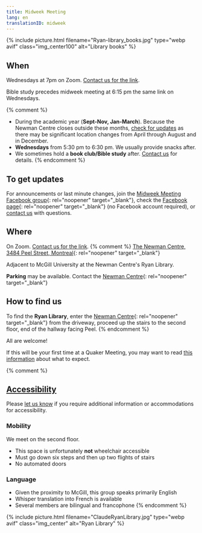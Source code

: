 ```yaml
---
title: Midweek Meeting
lang: en
translationID: midweek
---
```

{% include picture.html filename="Ryan-library_books.jpg" type="webp avif" class="img_center100" alt="Library books" %}

## When
Wednesdays at 7pm on Zoom. [Contact us for the link](/contact).

Bible study precedes midweek meeting at 6:15 pm the same link on Wednesdays.

{% comment %}
* During the academic year (**Sept-Nov, Jan-March**). Because the Newman Centre closes outside these months, [check for updates](#updates) as there may be significant location changes from April through August and in December. 
* **Wednesdays** from 5:30 pm to 6:30 pm. We usually provide snacks after.
* We sometimes hold a **book club/Bible study** after. [Contact us](/contact) for details.
{% endcomment %}

## To get updates <span class="stanchor"><a name="updates"></a></span>
For announcements or last minute changes, join the [Midweek Meeting Facebook group](https://www.facebook.com/groups/mtlmidweek){: rel="noopener" target="_blank"}, check the [Facebook page](https://www.facebook.com/MontrealQuakers){: rel="noopener" target="_blank"} (no Facebook account required), or [contact us](/contact) with questions.

## Where
On Zoom. [Contact us for the link](/contact).
{% comment %}
[The Newman Centre, 3484 Peel Street, Montreal](https://goo.gl/maps/MeQqk7m8Hegzx9Sz8){: rel="noopener" target="_blank"}

Adjacent to McGill University at the Newman Centre's <i class="fas fa-book"></i> Ryan Library.

**Parking** may be available. Contact the [Newman Centre](https://newmancentre.org/){: rel="noopener" target="_blank"}

## How to find us
To find the **Ryan Library**, enter the [Newman Centre](https://goo.gl/maps/MeQqk7m8Hegzx9Sz8){: rel="noopener" target="_blank"} from the driveway, proceed up the stairs to the second floor, end of the hallway facing Peel.
{% endcomment %}

All are welcome!

If this will be your first time at a Quaker Meeting, you may want to read [this information](/about) about what to expect.

{% comment %}
## [Accessibility](/accessibility) <span class="stanchor"><a name="accessibility"></a></span>
Please [let us know](/contact) if you require additional information or accommodations for accessibility.
### Mobility
We meet on the second floor.
* This space is unfortunately **not** wheelchair accessible
* Must go down six steps and then up two flights of stairs
* No automated doors
### Language
* Given the proximity to McGill, this group speaks primarily English
* Whisper translation into French is available
* Several members are bilingual and francophone
{% endcomment %}

{% include picture.html filename="ClaudeRyanLibrary.jpg" type="webp avif" class="img_center" alt="Ryan Library" %}
